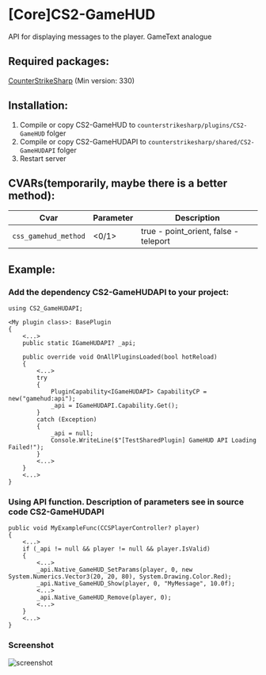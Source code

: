 # [Core]CS2-GameHUD
API for displaying messages to the player. GameText analogue

## Required packages:
[CounterStrikeSharp](https://github.com/roflmuffin/CounterStrikeSharp/) (Min version: 330)

## Installation:
1. Compile or copy CS2-GameHUD to `counterstrikesharp/plugins/CS2-GameHUD` folger
2. Compile or copy CS2-GameHUDAPI to `counterstrikesharp/shared/CS2-GameHUDAPI` folger
3. Restart server

## CVARs(temporarily, maybe there is a better method):
Cvar | Parameter | Description
--- | --- | ---
`css_gamehud_method` | <0/1> | true - point_orient, false - teleport

## Example:
### Add the dependency CS2-GameHUDAPI to your project:
```
using CS2_GameHUDAPI;

<My plugin class>: BasePlugin
{
	<...>
	public static IGameHUDAPI? _api;

	public override void OnAllPluginsLoaded(bool hotReload)
	{
		<...>
		try
		{
			PluginCapability<IGameHUDAPI> CapabilityCP = new("gamehud:api");
			_api = IGameHUDAPI.Capability.Get();
		}
		catch (Exception)
		{
			_api = null;
			Console.WriteLine($"[TestSharedPlugin] GameHUD API Loading Failed!");
		}
		<...>
	}
	<...>
}
```

### Using API function. Description of parameters see in source code CS2-GameHUDAPI
```
public void MyExampleFunc(CCSPlayerController? player)
{
	<...>
	if (_api != null && player != null && player.IsValid)
	{
		<...>
		_api.Native_GameHUD_SetParams(player, 0, new System.Numerics.Vector3(20, 20, 80), System.Drawing.Color.Red);
		_api.Native_GameHUD_Show(player, 0, "MyMessage", 10.0f);
		<...>
		_api.Native_GameHUD_Remove(player, 0);
		<...>
	}
	<...>
}
```
### Screenshot
![screenshot](https://github.com/user-attachments/assets/c2f6ad1e-48b2-449e-ab94-61d0a676da9d)

